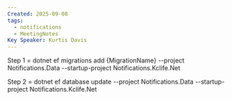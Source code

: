```yaml
---
Created: 2025-09-08
tags:
  - notifications
  - MeetingNotes
Key Speaker: Kurtis Davis
---
```

Step 1 = dotnet ef migrations add {MigrationName} --project Notifications.Data --startup-project Notifications.Kclife.Net

Step 2 = dotnet ef database update --project Notifications.Data --startup-project Notifications.Kclife.Net